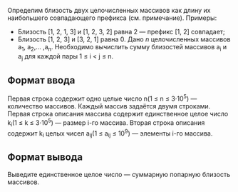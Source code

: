 Определим близость двух целочисленных массивов как длину их наибольшего 
совпадающего префикса (см. примечание).
Примеры:

* Близость [1, 2, 1, 3] и [1, 2, 3, 2] равна 2 — префикс [1, 2] совпадает;
* Близость [1, 2, 3] и [3, 2, 1] равна 0.
Дано *n* целочисленных массивов a<sub>1</sub>, a<sub>2</sub>,... ,a<sub>n</sub>.
Необходимо вычислить сумму близостей массивов a<sub>i</sub> и a<sub>j</sub> для каждой пары 1 ≤ i < j ≤ n.

## Формат ввода
Первая строка содержит одно целые число n(1 ≤ n ≤ 3⋅10<sup>5</sup>)  — количество массивов.
Каждый массив задаётся двумя строками.
Первая строка описания массива содержит единственное целое число k<sub>i</sub>(1 ≤ k ≤ 3⋅10<sup>5</sup>)  — 
размер i-го массива. Вторая строка описания содержит k<sub>i</sub> целых чисел a<sub>ij</sub>(1 ≤ a<sub>ij</sub> ≤ 10<sup>9</sup>) — элементы i-го массива.

## Формат вывода
Выведите единственное целое число  — суммарную попарную близость массивов.